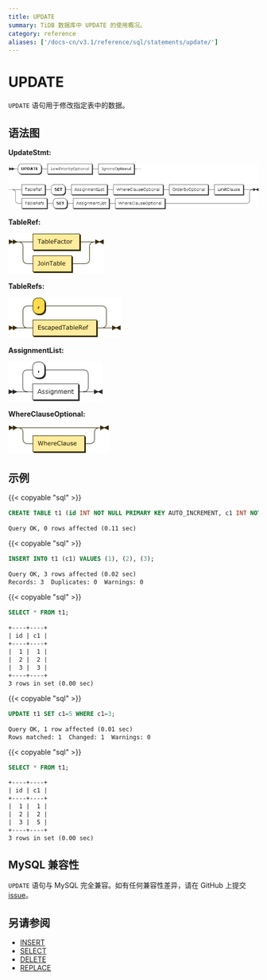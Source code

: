 ```yaml
---
title: UPDATE
summary: TiDB 数据库中 UPDATE 的使用概况。
category: reference
aliases: ['/docs-cn/v3.1/reference/sql/statements/update/']
---
```


# UPDATE

`UPDATE` 语句用于修改指定表中的数据。

## 语法图

**UpdateStmt:**

![UpdateStmt](/media/sqlgram/UpdateStmt.png)

**TableRef:**

![TableRef](/media/sqlgram/TableRef.png)

**TableRefs:**

![TableRefs](/media/sqlgram/TableRefs.png)

**AssignmentList:**

![AssignmentList](/media/sqlgram/AssignmentList.png)

**WhereClauseOptional:**

![WhereClauseOptional](/media/sqlgram/WhereClauseOptional.png)

## 示例

{{< copyable "sql" >}}

```sql
CREATE TABLE t1 (id INT NOT NULL PRIMARY KEY AUTO_INCREMENT, c1 INT NOT NULL);
```

```
Query OK, 0 rows affected (0.11 sec)
```

{{< copyable "sql" >}}

```sql
INSERT INTO t1 (c1) VALUES (1), (2), (3);
```

```
Query OK, 3 rows affected (0.02 sec)
Records: 3  Duplicates: 0  Warnings: 0
```

{{< copyable "sql" >}}

```sql
SELECT * FROM t1;
```

```
+----+----+
| id | c1 |
+----+----+
|  1 |  1 |
|  2 |  2 |
|  3 |  3 |
+----+----+
3 rows in set (0.00 sec)
```

{{< copyable "sql" >}}

```sql
UPDATE t1 SET c1=5 WHERE c1=3;
```

```
Query OK, 1 row affected (0.01 sec)
Rows matched: 1  Changed: 1  Warnings: 0
```

{{< copyable "sql" >}}

```sql
SELECT * FROM t1;
```

```
+----+----+
| id | c1 |
+----+----+
|  1 |  1 |
|  2 |  2 |
|  3 |  5 |
+----+----+
3 rows in set (0.00 sec)
```

## MySQL 兼容性

`UPDATE` 语句与 MySQL 完全兼容。如有任何兼容性差异，请在 GitHub 上提交 [issue](/report-issue.md)。

## 另请参阅

* [INSERT](/sql-statements/sql-statement-insert.md)
* [SELECT](/sql-statements/sql-statement-select.md)
* [DELETE](/sql-statements/sql-statement-delete.md)
* [REPLACE](/sql-statements/sql-statement-replace.md)
